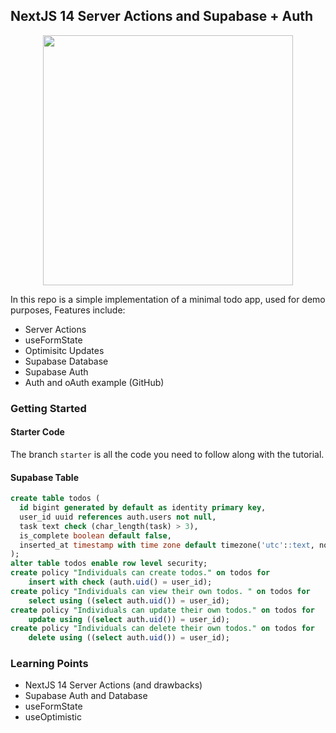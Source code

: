 ## NextJS 14 Server Actions and Supabase + Auth

<p align="center">
 <img src="https://imgur.com/7Rayrls.png" width="400">
</p>

In this repo is a simple implementation of a minimal todo app, used for demo purposes, Features include:

- Server Actions
- useFormState
- Optimisitc Updates
- Supabase Database
- Supabase Auth
- Auth and oAuth example (GitHub)

### Getting Started

#### Starter Code

The branch `starter` is all the code you need to follow along with the tutorial.

#### Supabase Table

```sql
create table todos (
  id bigint generated by default as identity primary key,
  user_id uuid references auth.users not null,
  task text check (char_length(task) > 3),
  is_complete boolean default false,
  inserted_at timestamp with time zone default timezone('utc'::text, now()) not null
);
alter table todos enable row level security;
create policy "Individuals can create todos." on todos for
    insert with check (auth.uid() = user_id);
create policy "Individuals can view their own todos. " on todos for
    select using ((select auth.uid()) = user_id);
create policy "Individuals can update their own todos." on todos for
    update using ((select auth.uid()) = user_id);
create policy "Individuals can delete their own todos." on todos for
    delete using ((select auth.uid()) = user_id);
```

### Learning Points

- NextJS 14 Server Actions (and drawbacks)
- Supabase Auth and Database
- useFormState
- useOptimistic

